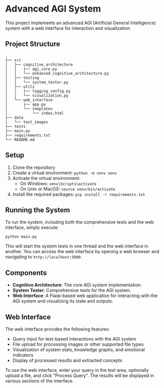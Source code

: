
# Advanced AGI System

This project implements an advanced AGI (Artificial General Intelligence) system with a web interface for interaction and visualization.

## Project Structure

```
.
├── src
│   ├── cognitive_architecture
│   │   ├── agi_core.py
│   │   └── enhanced_cognitive_architecture.py
│   ├── testing
│   │   └── system_tester.py
│   ├── utils
│   │   ├── logging_config.py
│   │   └── visualization.py
│   └── web_interface
│       ├── app.py
│       └── templates
│           └── index.html
├── data
│   └── test_images
├── tests
├── main.py
├── requirements.txt
└── README.md
```

## Setup

1. Clone the repository
2. Create a virtual environment: `python -m venv venv`
3. Activate the virtual environment:
   - On Windows: `venv\Scripts\activate`
   - On Unix or MacOS: `source venv/bin/activate`
4. Install the required packages: `pip install -r requirements.txt`

## Running the System

To run the system, including both the comprehensive tests and the web interface, simply execute:

```
python main.py
```

This will start the system tests in one thread and the web interface in another. You can access the web interface by opening a web browser and navigating to `http://localhost:5000`.

## Components

- **Cognitive Architecture**: The core AGI system implementation.
- **System Tester**: Comprehensive tests for the AGI system.
- **Web Interface**: A Flask-based web application for interacting with the AGI system and visualizing its state and outputs.

## Web Interface

The web interface provides the following features:
- Query input for text-based interactions with the AGI system
- File upload for processing images or other supported file types
- Visualization of system stats, knowledge graphs, and emotional indicators
- Display of processed results and extracted concepts

To use the web interface, enter your query in the text area, optionally upload a file, and click "Process Query". The results will be displayed in various sections of the interface.

